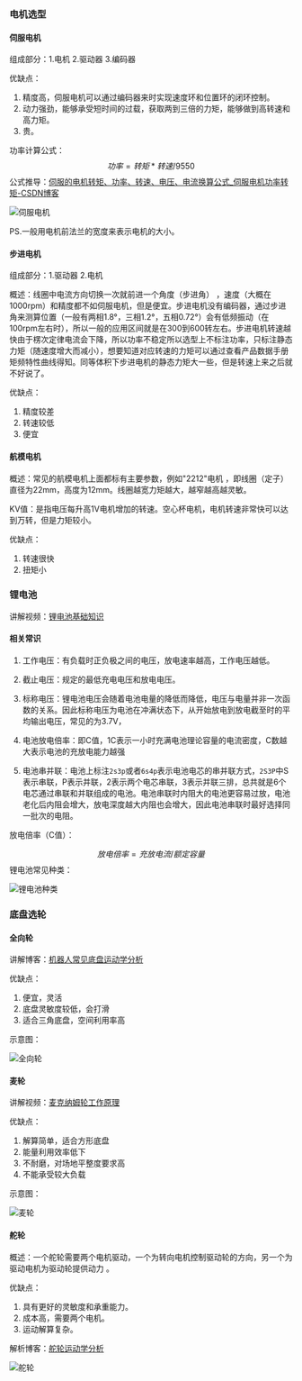 ### 电机选型

#### 伺服电机

组成部分：1.电机 2.驱动器 3.编码器

优缺点：

1. 精度高，伺服电机可以通过编码器来时实现速度环和位置环的闭环控制。
2. 动力强劲，能够承受短时间的过载，获取两到三倍的力矩，能够做到高转速和高力矩。
3. 贵。

功率计算公式：
$$
功率=转矩*转速/9550
$$
公式推导：[伺服的电机转矩、功率、转速、电压、电流换算公式_伺服电机功率转矩-CSDN博客](https://blog.csdn.net/jk_101/article/details/126651363)

![伺服电机](./Picture/伺服电机.png)

PS.一般用电机前法兰的宽度来表示电机的大小。

#### 步进电机

组成部分：1.驱动器 2.电机

概述：线圈中电流方向切换一次就前进一个角度（步进角） ，速度（大概在1000rpm）和精度都不如伺服电机，但是便宜。步进电机没有编码器，通过步进角来测算位置（一般有两相1.8°，三相1.2°，五相0.72°）会有低频振动（在100rpm左右时），所以一般的应用区间就是在300到600转左右。步进电机转速越快由于楞次定律电流会下降，所以功率不稳定所以选型上不标注功率，只标注静态力矩（随速度增大而减小），想要知道对应转速的力矩可以通过查看产品数据手册矩频特性曲线得知。同等体积下步进电机的静态力矩大一些，但是转速上来之后就不好说了。

优缺点：

1. 精度较差
2. 转速较低
3. 便宜

#### 航模电机

概述：常见的航模电机上面都标有主要参数，例如"2212"电机 ，即线圈（定子）直径为22mm，高度为12mm。线圈越宽力矩越大，越窄越高越灵敏。

KV值：是指电压每升高1V电机增加的转速。空心杯电机，电机转速非常快可以达到万转，但是力矩较小。

优缺点：

1. 转速很快
2. 扭矩小

### 锂电池

讲解视频：[锂电池基础知识](https://www.bilibili.com/video/BV1FqpqeXETj/?spm_id_from=333.1387.favlist.content.click&vd_source=6bb92a819dfdcd7bd3bc4e88195b918d)

#### 相关常识

1. 工作电压：有负载时正负极之间的电压，放电速率越高，工作电压越低。

2. 截止电压：规定的最低充电电压和放电电压。

3. 标称电压：锂电池电压会随着电池电量的降低而降低，电压与电量并非一次函数的关系。因此标称电压为电池在冲满状态下，从开始放电到放电截至时的平均输出电压，常见的为3.7V，
4. 电池放电倍率：即C值，1C表示一小时充满电池理论容量的电流密度，C数越大表示电池的充放电能力越强 
5. 电池串并联：电池上标注`2s3p`或者`6s4p`表示电池电芯的串并联方式，`2S3P`中S表示串联，P表示并联，2表示两个电芯串联，3表示并联三排，总共就是6个电芯通过串联和并联组成的电池。电池串联时内阻大的电池更容易过放，电池老化后内阻会增大，放电深度越大内阻也会增大，因此电池串联时最好选择同一批次的电阻。 


放电倍率（C值）：

$$
放电倍率=充放电流/额定容量
$$
锂电池常见种类：

![锂电池种类](./Picture/锂电池种类.png) 



### 底盘选轮

#### 全向轮

讲解博客：[机器人常见底盘运动学分析 ](https://xxty847.github.io/2020/02/02/原理篇：机器人常见底盘运动学分析/)

优缺点：

1. 便宜，灵活
2. 底盘灵敏度较低，会打滑
3. 适合三角底盘，空间利用率高

示意图：

![全向轮](./Picture/全向轮.jpg)





#### 麦轮

讲解视频：[麦克纳姆轮工作原理](https://www.bilibili.com/video/BV1sp421R7zZ/?spm_id_from=333.337.search-card.all.click&vd_source=6bb92a819dfdcd7bd3bc4e88195b918d)

优缺点：

1. 解算简单，适合方形底盘
2. 能量利用效率低下
3. 不耐磨，对场地平整度要求高
4. 不能承受较大负载

示意图：

![麦轮](./Picture/麦轮.png)

#### 舵轮

概述：一个舵轮需要两个电机驱动，一个为转向电机控制驱动轮的方向，另一个为驱动电机为驱动轮提供动力 。

优缺点：

1. 具有更好的灵敏度和承重能力。
2. 成本高，需要两个电机。
3. 运动解算复杂。

解析博客：[舵轮运动学分析 ](https://www.zxytql.top/Algorithm/Steering_Wheel)

![舵轮](./Picture/舵轮.jpg)